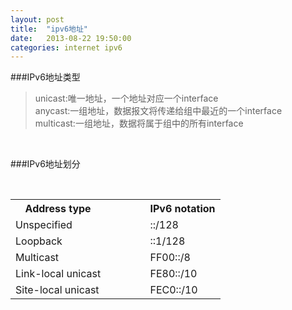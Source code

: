 ```yaml
---
layout: post
title:  "ipv6地址"
date:   2013-08-22 19:50:00
categories: internet ipv6
---
```


###IPv6地址类型    
> unicast:唯一地址，一个地址对应一个interface      
> anycast:一组地址，数据报文将传递给组中最近的一个interface    
> multicast:一组地址，数据将属于组中的所有interface   
<br>

###IPv6地址划分   
<div>
<br>
<table cellpadding="30">
    <tr>
        <th>Address type</th>
        <th>&nbsp&nbsp&nbsp&nbsp&nbsp&nbsp&nbsp&nbsp&nbsp&nbsp&nbsp</th>
        <th>IPv6 notation</th>
    </tr>
    <tr>
        <td>Unspecified</td>
        <td>&nbsp&nbsp&nbsp&nbsp&nbsp&nbsp&nbsp&nbsp&nbsp&nbsp&nbsp</td>
        <td>::/128</td>
    </tr>
    <tr>
        <td>Loopback</td>
        <td>&nbsp&nbsp&nbsp&nbsp&nbsp&nbsp&nbsp&nbsp&nbsp&nbsp&nbsp</td>
        <td>::1/128</td>
    </tr>
    <tr>
        <td>Multicast</td>
        <td>&nbsp&nbsp&nbsp&nbsp&nbsp&nbsp&nbsp&nbsp&nbsp&nbsp&nbsp</td>
        <td>FF00::/8</td>
    </tr>
    <tr>
        <td>Link-local unicast</td>
        <td>&nbsp&nbsp&nbsp&nbsp&nbsp&nbsp&nbsp&nbsp&nbsp&nbsp&nbsp</td>
        <td>FE80::/10</td>
    </tr>
    <tr>
        <td>Site-local unicast</td>
        <td>&nbsp&nbsp&nbsp&nbsp&nbsp&nbsp&nbsp&nbsp&nbsp&nbsp&nbsp</td>
        <td>FEC0::/10</td>
    </tr>
</table>
</div>
<br>
